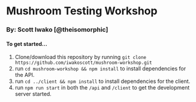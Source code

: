 # Mushroom Testing Workshop

### By: Scott Iwako [@theisomorphic]

#### To get started...

1. Clone/download this repository by running `git clone https://github.com/iwakoscott/mushroom-workshop.git`
2. run `cd mushroom-workshop && npm install` to install dependencies for the API.
3. run `cd ../client && npm install` to install dependencies for the client.
4. run `npm run start` in both the `/api` and `/client` to get the development server started.
